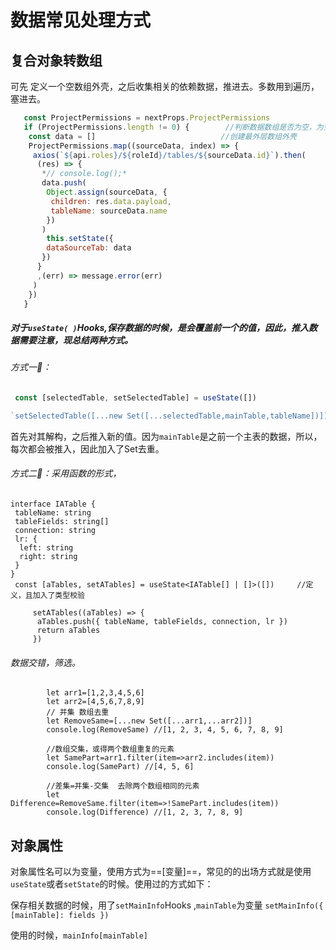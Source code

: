 # 数据常见处理方式

## 复合对象转数组

可先 定义一个空数组外壳，之后收集相关的依赖数据，推进去。多数用到遍历，塞进去。

```js
   const ProjectPermissions = nextProps.ProjectPermissions
   if (ProjectPermissions.length != 0) {        //判断数据数组是否为空，为空就不执行了，react很严                                                   格的，为空继续弄就会报错
​    const data = []							//创建最外层数组外壳
​    ProjectPermissions.map((sourceData, index) => {
​     axios(`${api.roles}/${roleId}/tables/${sourceData.id}`).then(
​      (res) => {
​       *// console.log();*
​       data.push(
​        Object.assign(sourceData, {
​         children: res.data.payload,
​         tableName: sourceData.name
​        })
​       )
​        this.setState({
​        dataSourceTab: data
​       })
​      }
​      ,(err) => message.error(err)
​     )
​    })
   }
```

##### 对于`useState( )`Hooks,保存数据的时候，是会覆盖前一个的值，因此，推入数据需要注意，现总结两种方式。

###### 方式一:rocket:：

```js
 const [selectedTable, setSelectedTable] = useState([])   

`setSelectedTable([...new Set([...selectedTable,mainTable,tableName])])
```

首先对其解构，之后推入新的值。因为`mainTable`是之前一个主表的数据，所以，每次都会被推入，因此加入了Set去重。

###### 方式二:rocket:：采用函数的形式，

```tsx
interface IATable {
 tableName: string
 tableFields: string[]
 connection: string
 lr: {
  left: string
  right: string
 }
}
 const [aTables, setATables] = useState<IATable[] | []>([])     //定义，且加入了类型校验
 
​     setATables((aTables) => {
​      aTables.push({ tableName, tableFields, connection, lr })
​      return aTables
​     })
```

###### 数据交错，筛选。

```
        let arr1=[1,2,3,4,5,6]
        let arr2=[4,5,6,7,8,9]
        // 并集 数组去重 
        let RemoveSame=[...new Set([...arr1,...arr2])]
        console.log(RemoveSame) //[1, 2, 3, 4, 5, 6, 7, 8, 9]

        //数组交集，或得两个数组重复的元素
        let SamePart=arr1.filter(item=>arr2.includes(item))
        console.log(SamePart) //[4, 5, 6]

        //差集=并集-交集  去除两个数组相同的元素
        let Difference=RemoveSame.filter(item=>!SamePart.includes(item))
        console.log(Difference) //[1, 2, 3, 7, 8, 9]
```

## 对象属性

对象属性名可以为变量，使用方式为==[变量]==，常见的的出场方式就是使用`useState`或者`setState`的时候。使用过的方式如下：

保存相关数据的时候，用了`setMainInfo`Hooks ,`mainTable`为变量 `setMainInfo({ [mainTable]: fields })`

使用的时候，`mainInfo[mainTable]`



